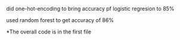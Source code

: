 did one-hot-encoding to bring accuracy pf logistic regresion to 85%

used random forest to get accuracy of 86%

*The overall code is in the first file

